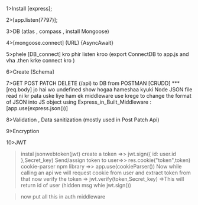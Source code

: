 1>Install [express];

2>[app.listen(7797)];

3>DB (atlas , compass , install Mongoose)

4>[mongoose.connect] (URL) {AsyncAwait}

5>phele [DB_connect] kro phir listen kroo (export ConnectDB to app.js and vha .then krke connect kro )

6>Create [Schema]

7>GET POST PATCH DELETE (/api) to DB from POSTMAN
[CRUDD]
\*\*\*
[req.body] jo hai wo undefined show hogaa hameshaa kyuki Node JSON file read ni kr pata uske liye ham ek middleware use krege to change
the format of JSON into JS object using Express_in_Built_Middleware :
[app.use(express.json())]

8>Validation , Data sanitization (mostly used in Post Patch Api)

9>Encryption

10>JWT

> instal jsonwebtoken(jwt)
> create a token =>> jwt.sign({ id: user.id },Secret_key)
> Send/assign token to user=>> res.cookie("token",token)
> cookie-parser npm library =>> app.use(cookieParser())
> Now while calling an api we will request cookie from user and extract token from that
> now verify the token => jwt.verify(token,Secret_key) =>This will return id of user (hidden msg whie jwt.sign())

> now put all this in auth middleware

